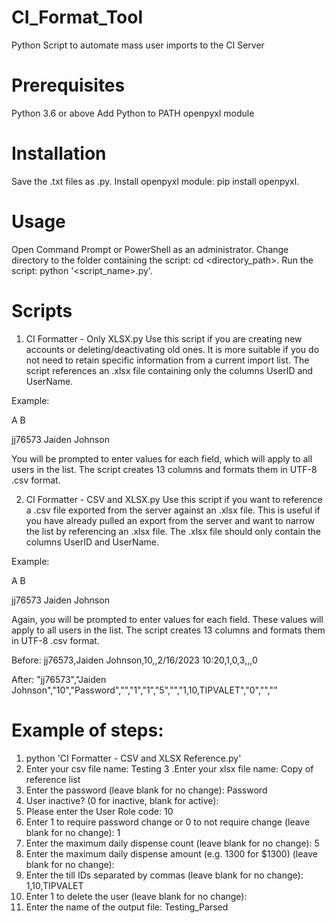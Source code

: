 # CI_Format_Tool
Python Script to automate mass user imports to the CI Server

# Prerequisites
Python 3.6 or above
Add Python to PATH
openpyxl module

# Installation
Save the .txt files as .py.
Install openpyxl module: pip install openpyxl.

# Usage
Open Command Prompt or PowerShell as an administrator.
Change directory to the folder containing the script: cd <directory_path>.
Run the script: python '<script_name>.py'.

# Scripts

1. CI Formatter - Only XLSX.py
Use this script if you are creating new accounts or deleting/deactivating old ones. It is more suitable if you do not need to retain specific information from a current import list. The script references an .xlsx file containing only the columns UserID and UserName.

Example:

A	      B

jj76573	Jaiden Johnson

You will be prompted to enter values for each field, which will apply to all users in the list. 
The script creates 13 columns and formats them in UTF-8 .csv format.

2. CI Formatter - CSV and XLSX.py
Use this script if you want to reference a .csv file exported from the server against an .xlsx file. 
This is useful if you have already pulled an export from the server and want to narrow the list by referencing an .xlsx file. 
The .xlsx file should only contain the columns UserID and UserName.

Example:

A	           B

jj76573	Jaiden Johnson

Again, you will be prompted to enter values for each field. These values will apply to all users in the list. The script creates 13 columns and formats them in UTF-8 .csv format.

Before:
jj76573,Jaiden Johnson,10,,2/16/2023 10:20,1,0,3,,,0

After:
"jj76573","Jaiden Johnson","10","Password","","1","1","5","","1,10,TIPVALET","0","",""

# Example of steps:

1. python 'CI Formatter - CSV and XLSX Reference.py'
2. Enter your csv file name: Testing
3 .Enter your xlsx file name: Copy of reference list
4. Enter the password (leave blank for no change): Password
5. User inactive? (0 for inactive, blank for active):
6. Please enter the User Role code: 10
7. Enter 1 to require password change or 0 to not require change (leave blank for no change): 1
8. Enter the maximum daily dispense count (leave blank for no change): 5
9. Enter the maximum daily dispense amount (e.g. 1300 for $1300) (leave blank for no change):
10. Enter the till IDs separated by commas (leave blank for no change): 1,10,TIPVALET
11. Enter 1 to delete the user (leave blank for no change):
12. Enter the name of the output file: Testing_Parsed
